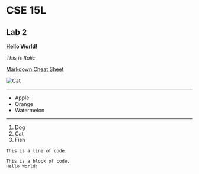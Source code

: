 # CSE 15L
## Lab 2

**Hello World!**

_This is Italic_

[Markdown Cheat Sheet](https://commonmark.org/help/)

![Cat](https://upload.wikimedia.org/wikipedia/commons/4/4d/Cat_November_2010-1a.jpg)

---

* Apple
* Orange
* Watermelon

***

1. Dog
2. Cat
3. Fish

`This is a line of code.`

```
This is a block of code.
Hello World!
```
